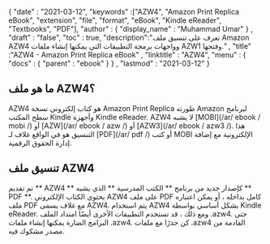 {
  "date" : "2021-03-12",
  "keywords" :["AZW4", "Amazon Print Replica eBook", "extension", "file", "format", "eBook", "Kindle eReader", "Textbooks", "PDF"],
  "author" : {
    "display_name" : "Muhammad Umar"
} ,
  "draft" : "false",
  "toc" : true,
  "description":"تعرف على تنسيق ملف Amazon AZW4 وواجهات برمجة التطبيقات التي يمكنها إنشاء ملفات AZW1 وفتحها." ,
  "title" :"AZW4 - Amazon Print Replica eBook" ,
  "linktitle" : "AZW4",
  "menu" : {
    "docs" : {
      "parent" : "ebook"
}
} ,
  "lastmod" : "2021-03-12"
}

## ما هو ملف AZW4؟

AZW4 هو كتاب إلكتروني نسخة Amazon Print Replica طورته Amazon لبرنامج سطح المكتب Kindle وأجهزة Kindle eReader. AZW4 لا يشبه [MOBI](/ar/ ebook / mobi /) أو [AZW](/ar/ ebook / azw /) أو [AZW3](/ar/ ebook / azw3 /). هذا التنسيق هو في الواقع غلاف لـ [PDF](/ar/ pdf /) أو كتب MOBI الإلكترونية مع إضافة إدارة الحقوق الرقمية.

## تنسيق ملف AZW4

تم تقديم ** AZW4 ** كإصدار جديد من برنامج ** الكتب المدرسية ** الذي يشبه ** PDF **. يحتوي الكتاب الإلكتروني AZW4 على ملف PDF كامل بداخله ، أو يمكن اعتباره ملف PDF مع غلاف يسمى AZW4. يتم استخدام AZW4 بشكل أساسي بواسطة Kindle eReader. ومع ذلك ، قد تستخدم التطبيقات الأخرى أيضًا امتداد الملف .azw4. حتى البرامج الضارة يمكنها إنشاء ملفات .azw4. كن حذرًا مع ملفات .azw4 القادمة من مصدر مشكوك فيه.


